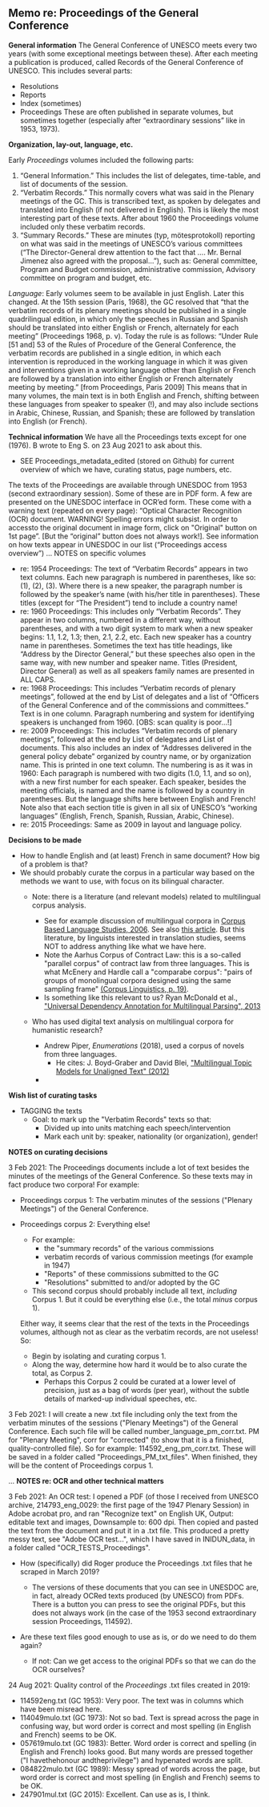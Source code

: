 ## Memo re: Proceedings of the General Conference


__General information__
The General Conference of UNESCO meets every two years (with some exceptional meetings between these). After each meeting a publication is produced, called Records of the General Conference of UNESCO. This includes several parts:   
* Resolutions
* Reports
* Index (sometimes)
* Proceedings
These are often published in separate volumes, but sometimes together (especially after “extraordinary sessions” like in 1953, 1973).

__Organization, lay-out, language, etc.__

Early _Proceedings_ volumes included the following parts: 
1. “General Information.” This includes the list of delegates, time-table, and list of documents of the session. 
2. “Verbatim Records.” 
	 This normally covers what was said in the Plenary meetings of the GC. This is transcribed text, as spoken by delegates and translated into English (if not delivered in English). This is likely the most interesting part of these texts. After about 1960 the Proceedings volume included only these verbatim records. 
3. “Summary Records.”
	 These are minutes (typ, mötesprotokoll) reporting on what was said in the meetings of UNESCO’s various committees (“The Director-General drew attention to the fact that …. Mr. Bernal Jimenez also agreed with the proposal…”), such as: General committee, Program and Budget commission, administrative commission, Advisory committee on program and budget, etc. 

_Language_: Early volumes seem to be available in just English. Later this changed. At the 15th session (Paris, 1968), the GC resolved that “that the verbatim records of its plenary meetings should be published in a single quadrilingual edition, in which only the speeches in Russian and Spanish should be translated into either English or French, alternately for each meeting” (Proceedings 1968, p. v). 
Today the rule is as follows: “Under Rule [51 and] 53 of the Rules of Procedure of the General Conference, the verbatim records are published in a single edition, in which each intervention is reproduced in the working language in which it was given and interventions given in a working language other than English or French are followed by a translation into either English or French alternately meeting by meeting.” [from Proceedings, Paris 2009]
This means that in many volumes, the main text is in both English and French, shifting between these languages from speaker to speaker (!), and may also include sections in Arabic, Chinese, Russian, and Spanish; these are followed by translation into English (or French).  
	


__Technical information__ 
We have all the Proceedings texts except for one (1976). B wrote to Eng S. on 23 Aug 2021 to ask about this. 
  * SEE Proceedings_metadata_edited (stored on Github) for current overview of which we have, curating status, page numbers, etc.
  
The texts of the Proceedings are available through UNESDOC from 1953 (second extraordinary session). Some of these are in PDF form. A few are presented on the UNESDOC interface in OCR’ed form. These come with a warning text (repeated on every page): “Optical Character Recognition (OCR) document. WARNING! Spelling errors might subsist. In order to accessto the original document in image form, click on "Original" button on 1st page”. [But the “original” button does not always work!]. See information on how texts appear in UNESDOC in our list (“Proceedings access overview”)
…
NOTES on specific volumes 
* re: 1954 Proceedings: The text of “Verbatim Records” appears in two text columns. Each new paragraph is numbered in parentheses, like so: (1), (2), (3). Where there is a new speaker, the paragraph number is followed by the speaker’s name (with his/her title in parentheses). These titles (except for “The President”) tend to include a country name!
* re: 1960 Proceedings: This includes only “Verbatim Records”. They appear in two columns, numbered in a different way, without parentheses, and with a two digit system to mark when a new speaker begins: 1.1, 1.2, 1.3; then, 2.1, 2.2, etc. Each new speaker has a country name in parentheses. Sometimes the text has title headings, like “Address by the Director General,” but these speeches also open in the same way, with new number and speaker name. Titles (President, Director General) as well as all speakers family names are presented in ALL CAPS.
* re: 1968 Proceedings: This includes “Verbatim records of plenary meetings”, followed at the end by List of delegates and a list of “Officers of the General Conference and of the commissions and committees.” Text is in one column. Paragraph numbering and system for identifying speakers is unchanged from 1960.  [OBS: scan quality is poor…!]
* re: 2009 Proceedings: This includes “Verbatim records of plenary meetings”, followed at the end by List of delegates and List of documents. This also includes an index of “Addresses delivered in the general policy debate” organized by country name, or by organization name. This is printed in one text column. The numbering is as it was in 1960: Each paragraph is numbered with two digits (1.0, 1.1, and so on), with a new first number for each speaker. Each speaker, besides the meeting officials, is named and the name is followed by a country in parentheses. But the language shifts here between English and French! Note also that each section title is given in all six of UNESCO’s “working languages” (English, French, Spanish, Russian, Arabic, Chinese).
* re: 2015 Proceedings: Same as 2009 in layout and language policy.

__Decisions to be made__
  
* How to handle English and (at least) French in same document? How big of a problem is that? 
* We should probably curate the corpus in a particular way based on the methods we want to use, with focus on its bilingual character. 
  * Note: there is a literature (and relevant models) related to multilingual corpus analysis.  
    - See for example discussion of multilingual corpora in [Corpus Based Language Studies, 2006](https://books.google.se/books?id=h4jvexlSum8C&pg=PA47&dq=multilingual+corpus&hl=en&sa=X&ved=2ahUKEwjc-4mKocfyAhXMQvEDHYQ5C9IQ6AEwAXoECAkQAg#v=onepage&q=multilingual%20corpus&f=false). See also [this article](https://eprints.lancs.ac.uk/id/eprint/59/1/corpora_and_translation.pdf). But this literature, by linguists interested in translation studies, seems NOT to address anything like what we have here. 
    -  Note the Aarhus Corpus of Contract Law: this is a so-called "parallel corpus" of contract law from three languages. This is what McEnery and Hardle call a "comparabe corpus": "pairs of groups of monolingual corpora designed using the same sampling frame" [(Corpus Linguistics, p. 19)](https://books.google.se/books?id=3j3Wn_ZT1qwC&pg=PA19&lpg=PA19&dq=aarhus+corpus+contract+law&source=bl&ots=UHqEYbqV-u&sig=ACfU3U256Gg6hEYNa-oG70Sy2A0OX7_VTA&hl=en&sa=X&ved=2ahUKEwiOx5GJqcnyAhWHSfEDHYXFBjsQ6AF6BAgOEAM#v=onepage&q=aarhus%20corpus%20contract%20law&f=false).
    - Is something like this relevant to us? Ryan McDonald et al., ["Universal Dependency Annotation for Multilingual Parsing", 2013](https://aclanthology.org/P13-2017.pdf)
    
  * Who has used digital text analysis on multilingual corpora for humanistic research?
    * Andrew Piper, _Enumerations_ (2018), used a corpus of novels from three languages.       
      * He cites: J. Boyd-Graber and David Blei, ["Multilingual Topic Models for Unaligned Text" (2012)](https://arxiv.org/abs/1205.2657)
    *  
  
 __Wish list of curating tasks__

* TAGGING the texts
  * Goal: to mark up the "Verbatim Records" texts so that:
    - Divided up into units matching each speech/intervention 
    - Mark each unit by: speaker, nationality (or organization), gender!


__NOTES on curating decisions__

3 Feb 2021: The Proceedings documents include a lot of text besides the minutes of the meetings of the General Conference. So these texts may in fact produce two corpora! For example: 
* Proceedings corpus 1: The verbatim minutes of the sessions ("Plenary Meetings") of the General Conference.
* Proceedings corpus 2: Everything else!
  * For example: 
    * the "summary records" of the various commissions
    * verbatim records of various commission meetings (for example in 1947)
    * "Reports" of these commissions submitted to the GC
    * "Resolutions" submitted to and/or adopted by the GC
  * This second corpus should probably include all text, _including_ Corpus 1. But it could be everything else (i.e., the total _minus_ corpus 1). 
  
  Either way, it seems clear that the rest of the texts in the Proceedings volumes, although not as clear as the verbatim records, are not useless! So:
  * Begin by isolating and curating corpus 1.
  * Along the way, determine how hard it would be to also curate the total, as Corpus 2.
    * Perhaps this Corpus 2 could be curated at a lower level of precision, just as a bag of words (per year), without the subtle details of marked-up individual speeches, etc. 

3 Feb 2021:
I will create a new .txt file including only the text from the verbatim minutes of the sessions ("Plenary Meetings") of the General Conference. Each such file will be called number_language_pm_corr.txt. PM for "Plenary Meeting", corr for "corrected" (to show that it is a finished, quality-controlled file). So for example: 114592_eng_pm_corr.txt. These will be saved in a folder called "Proceedings_PM_txt_files". When finished, they will be the content of Proceedings corpus 1.

...
__NOTES re: OCR and other technical matters__

3 Feb 2021: An OCR test: I opened a PDF (of those I received from UNESCO archive, 214793_eng_0029: the first page of the 1947 Plenary Session) in Adobe acrobat pro, and ran "Recognize text" on English UK, Output: editable text and images, Downsample to: 600 dpi. Then copied and pasted the text from the document and put it in a .txt file. This produced a pretty messy text, see "Adobe OCR test...", which I have saved in INIDUN_data, in a folder called "OCR_TESTS_Proceedings".

* How (specifically) did Roger produce the Proceedings .txt files that he scraped in March 2019? 
  * The versions of these documents that you can see in UNESDOC are, in fact, already OCRed texts produced (by UNESCO) from PDFs. There is a button you can press to see the original PDFs, but this does not always work (in the case of the 1953 second extraordinary session Proceedings, 114592).

* Are these text files good enough to use as is, or do we need to do them again? 
  * If not: Can we get access to the original PDFs so that we can do the OCR ourselves?

24 Aug 2021: Quality control of the _Proceedings_ .txt files created in 2019:

  * 114592eng.txt (GC 1953): Very poor. The text was in columns which have been misread here.
  * 114049mulo.txt (GC 1973): Not so bad. Text is spread across the page in confusing way, but word order is correct and most spelling (in English and French) seems to be OK.
  * 057619mulo.txt (GC 1983): Better. Word order is correct and spelling (in English and French) looks good. But many words are pressed together ("I havethehonour andtheprivilege") and hypenated words are split. 
  * 084822mulo.txt (GC 1989): Messy spread of words across the page, but word order is correct and most spelling (in English and French) seems to be OK.
  * 247901mul.txt (GC 2015): Excellent. Can use as is, I think.
